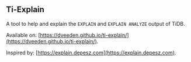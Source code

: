 ## Ti-Explain

A tool to help and explain the `EXPLAIN` and `EXPLAIN ANALYZE` output of TiDB.

Available on: [https://dveeden.github.io/ti-explain/](https://dveeden.github.io/ti-explain/).

Inspired by: [https://explain.depesz.com](https://explain.depesz.com).
